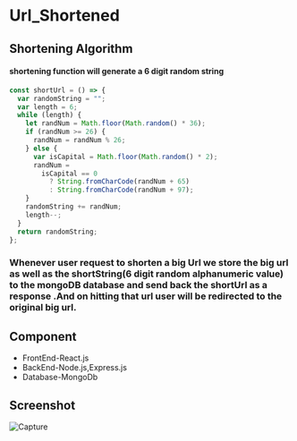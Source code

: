 # Url_Shortened

## Shortening Algorithm

#### shortening function will generate a 6 digit random string

```javascript
const shortUrl = () => {
  var randomString = "";
  var length = 6;
  while (length) {
    let randNum = Math.floor(Math.random() * 36);
    if (randNum >= 26) {
      randNum = randNum % 26;
    } else {
      var isCapital = Math.floor(Math.random() * 2);
      randNum =
        isCapital == 0
          ? String.fromCharCode(randNum + 65)
          : String.fromCharCode(randNum + 97);
    }
    randomString += randNum;
    length--;
  }
  return randomString;
};
```

### Whenever user request to shorten a big Url we store the big url as well as the shortString(6 digit random alphanumeric value) to the mongoDB database and send back the shortUrl as a response .And on hitting that url user will be redirected to the original big url.

## Component

- FrontEnd-React.js
- BackEnd-Node.js,Express.js
- Database-MongoDb

## Screenshot

![Capture](https://user-images.githubusercontent.com/28656259/66578018-fe447880-eb97-11e9-93ec-28fed5ef3557.PNG)
